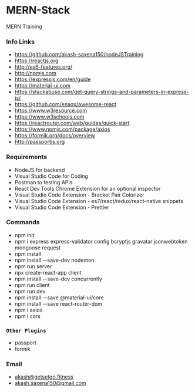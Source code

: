 # MERN-Stack

MERN Training

### Info Links

-   https://github.com/akash-saxena150/nodeJSTraining
-   https://reactjs.org
-   http://es6-features.org/
-   http://npmjs.com
-   https://expressjs.com/en/guide
-   https://material-ui.com
-   https://stackabuse.com/get-query-strings-and-parameters-in-express-js/
-   https://github.com/enaqx/awesome-react
-   https://www.w3resource.com
-   https://www.w3schools.com
-   https://reactrouter.com/web/guides/quick-start
-   https://www.npmjs.com/package/axios
-   https://formik.org/docs/overview
-   http://passportjs.org

### Requirements

-   NodeJS for backend
-   Visual Studio Code for Coding
-   Postman to testing APIs
-   React Dev Tools Chrome Extension for an optional inspector
-   Visual Studio Code Extension - Bracket Pair Colorizer
-   Visual Studio Code Extension - es7/react/redux/react-native snippets
-   Visual Studio Code Extension - Prettier

### Commands

-   npm init
-   npm i express express-validator config bcryptjs gravatar jsonwebtoken mongoose request
-   npm install
-   npm install --save-dev nodemon
-   npm run server
-   npx create-react-app client
-   npm install --save-dev concurrently
-   npm run client
-   npm run dev
-   npm install --save @material-ui/core
-   npm install --save react-router-dom
-   npm i axios
-   npm i cors

### `Other Plugins`

-   passport
-   formik

### Email

-   akash@getsetgo.fitness
-   akash.saxena150@gmail.com
